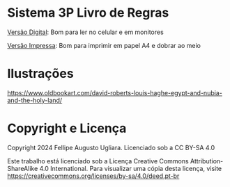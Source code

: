 # Sistema 3P Livro de Regras

[Versão Digital](https://archive.org/details/sistema-3p-livro-de-regras-fellipe-ugliara): Bom para ler no celular e em monitores

[Versão Impressa](https://archive.org/details/sistema-3-p-livro-de-regras-impressao): Bom para imprimir em papel A4 e dobrar ao meio

# Ilustrações

https://www.oldbookart.com/david-roberts-louis-haghe-egypt-and-nubia-and-the-holy-land/

# Copyright e Licença

Copyright 2024 Fellipe Augusto Ugliara. Licenciado sob a CC BY-SA 4.0

Este trabalho está licenciado sob a Licença Creative Commons Attribution-
ShareAlike 4.0 International. Para visualizar uma cópia desta licença, visite
https://creativecommons.org/licenses/by-sa/4.0/deed.pt-br
